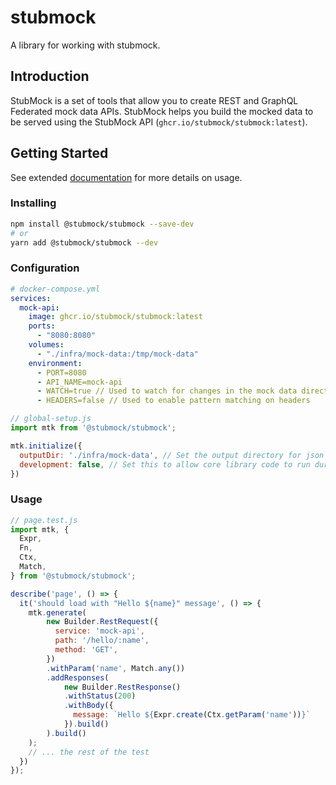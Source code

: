 # stubmock

A library for working with stubmock.

## Introduction

StubMock is a set of tools that allow you to create REST and GraphQL Federated mock data APIs.
StubMock helps you build the mocked data to be served using the StubMock API (`ghcr.io/stubmock/stubmock:latest`).

## Getting Started

See extended [documentation](docs/index.md) for more details on usage.

### Installing

```sh
npm install @stubmock/stubmock --save-dev
# or 
yarn add @stubmock/stubmock --dev
```

### Configuration

```yaml
# docker-compose.yml
services:
  mock-api:
    image: ghcr.io/stubmock/stubmock:latest
    ports:
      - "8080:8080"
    volumes:
      - "./infra/mock-data:/tmp/mock-data"
    environment:
      - PORT=8080
      - API_NAME=mock-api
      - WATCH=true // Used to watch for changes in the mock data directory
      - HEADERS=false // Used to enable pattern matching on headers
```

```javascript
// global-setup.js
import mtk from '@stubmock/stubmock';

mtk.initialize({
  outputDir: './infra/mock-data', // Set the output directory for json files
  development: false, // Set this to allow core library code to run during development
})
```

### Usage

```javascript
// page.test.js
import mtk, {
  Expr,
  Fn,
  Ctx,
  Match,  
} from '@stubmock/stubmock';

describe('page', () => {
  it('should load with "Hello ${name}" message', () => {
    mtk.generate(
        new Builder.RestRequest({
          service: 'mock-api',
          path: '/hello/:name',
          method: 'GET',
        })
        .withParam('name', Match.any())
        .addResponses(
            new Builder.RestResponse()
            .withStatus(200)
            .withBody({
              message: `Hello ${Expr.create(Ctx.getParam('name'))}`
            }).build()
        ).build()
    );
    // ... the rest of the test
  })
});
```
